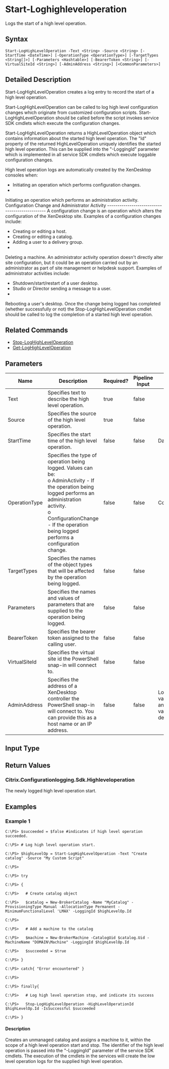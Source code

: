 ﻿
# Start-Loghighleveloperation
Logs the start of a high level operation.
## Syntax
```
Start-LogHighLevelOperation -Text <String> -Source <String> [-StartTime <DateTime>] [-OperationType <OperationType>] [-TargetTypes <String[]>] [-Parameters <Hashtable>] [-BearerToken <String>] [-VirtualSiteId <String>] [-AdminAddress <String>] [<CommonParameters>]
```
## Detailed Description
Start-LogHighLevelOperation creates a log entry to record the start of a high level operation.

Start-LogHighLevelOperation can be called to log high level configuration changes which originate from customized configuration scripts. Start-LogHighLevelOperation should be called before the script invokes service SDK cmdlets which execute the configuration changes.

Start-LogHighLevelOperation returns a HighLevelOperation object which contains information about the started high level operation. The "Id" property of the returned HighLevelOperation uniquely identifies the started high level operation. This can be supplied into the "-LoggingId" parameter which is implemented in all service SDK cmdlets which execute loggable configuration changes.

High level operation logs are automatically created by the XenDesktop consoles when:

* Initiating an operation which performs configuration changes.
* 
Initiating an operation which performs an administration activity. Configuration Change and Administrator Activity ----------------------------------------------- A configuration change is an operation which alters the configuration of the XenDesktop site. Examples of a configuration changes include:

* Creating or editing a host.
* Creating or editing a catalog.
* Adding a user to a delivery group.
* 
Deleting a machine. An administrator activity operation doesn't directly alter site configuration, but it could be an operation carried out by an administrator as part of site management or helpdesk support. Examples of administrator activities include:

* Shutdown/start/restart of a user desktop.
* Studio or Director sending a message to a user.
* 
Rebooting a user's desktop. Once the change being logged has completed (whether successfully or not) the Stop-LogHighLevelOperation cmdlet should be called to log the completion of a started high level operation.


## Related Commands

* [Stop-LogHighLevelOperation](./Stop-LogHighLevelOperation/)
* [Get-LogHighLevelOperation](./Get-LogHighLevelOperation/)
## Parameters
| Name   | Description | Required? | Pipeline Input | Default Value |
| --- | --- | --- | --- | --- |
| Text | Specifies text to describe the high level operation. | true | false |  |
| Source | Specifies the source of the high level operation. | true | false |  |
| StartTime | Specifies the start time of the high level operation. | false | false | DateTime.UtcNow |
| OperationType | Specifies the type of operation being logged. Values can be:<br>o AdminActivity - If the operation being logged performs an administration activity.<br>o ConfigurationChange - If the operation being logged performs a configuration change. | false | false | ConfigurationChange |
| TargetTypes | Specifies the names of the object types that will be affected by the operation being logged. | false | false |  |
| Parameters | Specifies the names and values of parameters that are supplied to the operation being logged. | false | false |  |
| BearerToken | Specifies the bearer token assigned to the calling user. | false | false |  |
| VirtualSiteId | Specifies the virtual site id the PowerShell snap-in will connect to. | false | false |  |
| AdminAddress | Specifies the address of a XenDesktop controller the PowerShell snap-in will connect to. You can provide this as a host name or an IP address. | false | false | Localhost. Once a value is provided by any cmdlet, this value becomes the default. |

## Input Type

### 

## Return Values

### Citrix.Configurationlogging.Sdk.Highleveloperation
The newly logged high level operation start.
## Examples

### Example 1
```
C:\PS> $succeeded = $false #indicates if high level operation succeeded.

C:\PS> # Log high level operation start.

C:\PS> $highLevelOp = Start-LogHighLevelOperation -Text "Create catalog" -Source "My Custom Script"

C:\PS>

C:\PS> try

C:\PS> {

C:\PS>   # Create catalog object

C:\PS>   $catalog = New-BrokerCatalog -Name "MyCatalog" -ProvisioningType Manual -AllocationType Permanent -MinimumFunctionalLevel 'LMAX' -LoggingId $highLevelOp.Id

C:\PS>

C:\PS>   # Add a machine to the catalog

C:\PS>   $machine = New-BrokerMachine -CatalogUid $catalog.Uid -MachineName "DOMAIN\Machine" -LoggingId $highLevelOp.Id

C:\PS>   $succeeded = $true

C:\PS> }

C:\PS> catch{ "Error encountered" }

C:\PS>

C:\PS> finally{

C:\PS>   # Log high level operation stop, and indicate its success

C:\PS>   Stop-LogHighLevelOperation -HighLevelOperationId $highLevelOp.Id -IsSuccessful $succeeded

C:\PS> }
```
#### Description
Creates an unmanaged catalog and assigns a machine to it, within the scope of a high level operation start and stop. The identifier of the high level operation is passed into the "-LoggingId" parameter of the service SDK cmdlets. The execution of the cmdlets in the services will create the low level operation logs for the supplied high level operation.
